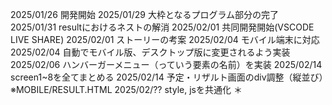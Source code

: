 2025/01/26 開発開始
2025/01/29 大枠となるプログラム部分の完了
2025/01/31 resultにおけるネストの解消
2025/02/01 共同開発開始(VSCODE LIVE SHARE)
2025/02/01 ストーリーの考案
2025/02/04 モバイル端末に対応
2025/02/04 自動でモバイル版、デスクトップ版に変更されるよう実装
2025/02/06 ハンバーガーメニュー（っていう要素の名前）を実装
2025/02/14 screen1~8を全てまとめる
2025/02/14 予定・リザルト画面のdiv調整（縦並び）※MOBILE/RESULT.HTML
2025/02/?? style, jsを共通化 ＊<style src="index.js"> など